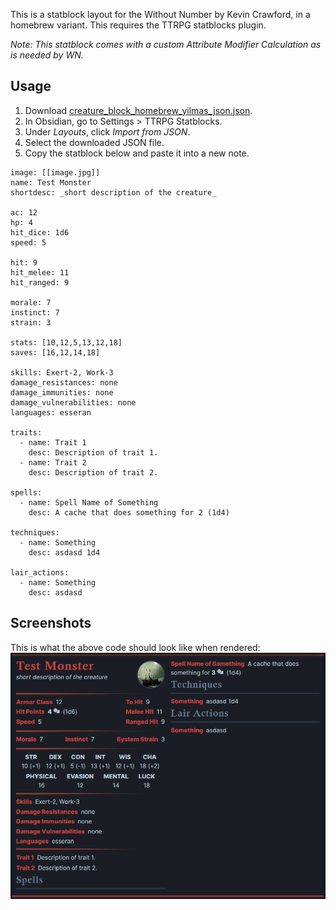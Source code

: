 This is a statblock layout for the Without Number by Kevin Crawford, in a homebrew variant. This requires the TTRPG statblocks plugin.

_Note: This statblock comes with a custom Attribute Modifier Calculation as is needed by WN._ 

## Usage

1. Download [creature_block_homebrew_yilmas_json.json](../z_Resources/creature_block_homebrew_yilmas_json.json).
2. In Obsidian, go to Settings > TTRPG Statblocks.
3. Under *Layouts*, click *Import from JSON*.
4. Select the downloaded JSON file.
5. Copy the statblock below and paste it into a new note.

```statblock
image: [[image.jpg]]
name: Test Monster
shortdesc: _short description of the creature_

ac: 12
hp: 4
hit_dice: 1d6
speed: 5

hit: 9
hit_melee: 11
hit_ranged: 9

morale: 7
instinct: 7
strain: 3

stats: [10,12,5,13,12,18]
saves: [16,12,14,18]

skills: Exert-2, Work-3
damage_resistances: none
damage_immunities: none
damage_vulnerabilities: none
languages: esseran

traits:
  - name: Trait 1
    desc: Description of trait 1.
  - name: Trait 2
    desc: Description of trait 2.

spells:
  - name: Spell Name of Something
    desc: A cache that does something for 2 (1d4)

techniques:
  - name: Something
    desc: asdasd 1d4

lair_actions:
  - name: Something
    desc: asdasd
```

## Screenshots

This is what the above code should look like when rendered:
![Statblock](../z_Resources/creature_block_homebrew_yilmas_png.png)
